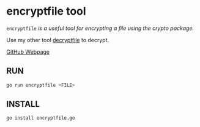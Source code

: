 # encryptfile tool

`encryptfile` _is a useful tool for
encrypting a file using the crypto package._

Use my other tool
[decryptfile](https://github.com/JeffDeCola/my-go-examples/tree/master/useful-tools-i-created/decryptfile)
to decrypt.

[GitHub Webpage](https://jeffdecola.github.io/my-go-examples/)

## RUN

```bash
go run encryptfile <FILE>
```

## INSTALL

```bash
go install encryptfile.go
```

